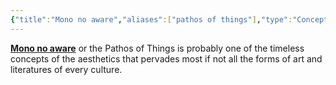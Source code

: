 ```yaml
---
{"title":"Mono no aware","aliases":["pathos of things"],"type":"Concept","tags":["concept/aesthetics","concept/literature","concept/art"],"created":"2022-12-28T11:32:51+06:00","updated":"2023-01-02T23:05:52+06:00","dg-publish":true,"permalink":"/entities/concept/mono-no-aware/","dgPassFrontmatter":true}
---
```


**[Mono no aware](https://en.wikipedia.org/wiki/Mono%20no%20aware)** or the Pathos of Things is probably one of the timeless concepts of the aesthetics that pervades most if not all the forms of art and literatures of every culture.